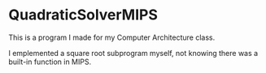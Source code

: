 # QuadraticSolverMIPS

This is a program I made for my Computer Architecture class. 

I emplemented a square root subprogram myself, not knowing there was a built-in function in MIPS.